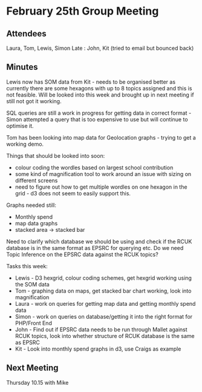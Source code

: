 # February 25th Group Meeting

## Attendees
Laura, Tom, Lewis, Simon
Late : John, Kit (tried to email but bounced back) 

## Minutes
Lewis now has SOM data from Kit - needs to be organised better as currently there are some hexagons with up to 8 topics assigned and this is not feasible. Will be looked into this week and brought up in next meeting if still not got it working.

SQL queries are still a work in progress for getting data in correct format - Simon attempted a query that is too expensive to use but will continue to optimise it.

Tom has been looking into map data for Geolocation graphs - trying to get a working demo.

Things that should be looked into soon:
* colour coding the wordles based on largest school contribution
* some kind of magnification tool to work around an issue with sizing on different screens
* need to figure out how to get multiple wordles on one hexagon in the grid - d3 does not seem to easily support this.

Graphs needed still:
* Monthly spend 
* map data graphs
* stacked area -> stacked bar

Need to clarify which database we should be using and check if the RCUK database is in the same format as EPSRC for querying etc. Do we need Topic Inference on the EPSRC data against the RCUK topics?

Tasks this week:
* Lewis - D3 hexgrid, colour coding schemes, get hexgrid working using the SOM data
* Tom - graphing data on maps, get stacked bar chart working, look into magnification 
* Laura - work on queries for getting map data and getting monthly spend data
* Simon - work on queries on database/getting it into the right format for PHP/Front End
* John - Find out if EPSRC data needs to be run through Mallet against RCUK topics, look into whether structure of RCUK database is the same as EPSRC
* Kit - Look into monthly spend graphs in d3, use Craigs as example

## Next Meeting
Thursday 10.15 with Mike
